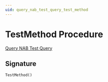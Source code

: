 ```yaml
---
uid: query_nab_test_query_test_method
---
```

# <a name="test_method"></a>TestMethod Procedure

[Query NAB Test Query](index.md)

## <a name="signature"></a>Signature

```al
TestMethod()
```
